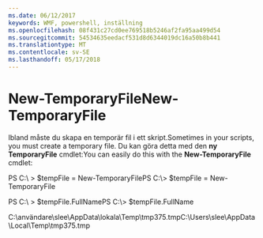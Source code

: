 ```yaml
---
ms.date: 06/12/2017
keywords: WMF, powershell, inställning
ms.openlocfilehash: 08f431c27cd0ee769518b5246af2fa95aa499d54
ms.sourcegitcommit: 54534635eedacf531d8d6344019dc16a50b8b441
ms.translationtype: MT
ms.contentlocale: sv-SE
ms.lasthandoff: 05/17/2018
---
```

# <a name="new-temporaryfile"></a><span data-ttu-id="0d0a1-102">New-TemporaryFile</span><span class="sxs-lookup"><span data-stu-id="0d0a1-102">New-TemporaryFile</span></span>
<span data-ttu-id="0d0a1-103">Ibland måste du skapa en temporär fil i ett skript.</span><span class="sxs-lookup"><span data-stu-id="0d0a1-103">Sometimes in your scripts, you must create a temporary file.</span></span> <span data-ttu-id="0d0a1-104">Du kan göra detta med den **ny TemporaryFile** cmdlet:</span><span class="sxs-lookup"><span data-stu-id="0d0a1-104">You can easily do this with the **New-TemporaryFile** cmdlet:</span></span>

<span data-ttu-id="0d0a1-105">PS C:\\ &gt; $tempFile = New-TemporaryFile</span><span class="sxs-lookup"><span data-stu-id="0d0a1-105">PS C:\\&gt; $tempFile = New-TemporaryFile</span></span>

<span data-ttu-id="0d0a1-106">PS C:\\ &gt; $tempFile.FullName</span><span class="sxs-lookup"><span data-stu-id="0d0a1-106">PS C:\\&gt; $tempFile.FullName</span></span>

<span data-ttu-id="0d0a1-107">C:\\användare\\slee\\AppData\\lokala\\Temp\\tmp375.tmp</span><span class="sxs-lookup"><span data-stu-id="0d0a1-107">C:\\Users\\slee\\AppData\\Local\\Temp\\tmp375.tmp</span></span>
